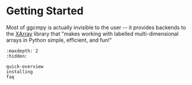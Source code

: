 # Getting Started

Most of ggcmpy is actually invisible to the user -- it provides backends to the
[XArray](https://xarray.dev) library that "makes working with labelled
multi-dimensional arrays in Python simple, efficient, and fun!"

```{toctree}
:maxdepth: 2
:hidden:

quick-overview
installing
faq
```
